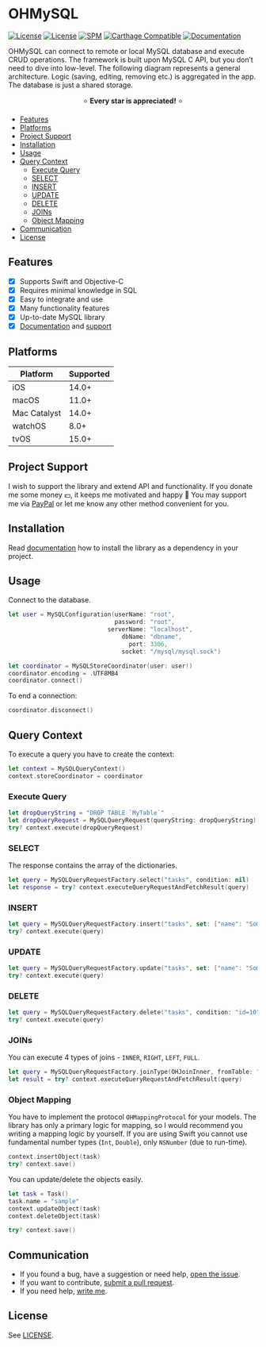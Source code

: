 # OHMySQL

[![License][platform-image]][platform-url]
[![License][license-image]][license-url]
[![SPM][spm-image]](spm-url)
[![Carthage Compatible][carthage-image]][carthage-url]
[![Documentation][docs-image]][docs-url]

OHMySQL can connect to remote or local MySQL database and execute CRUD operations. The framework is built upon MySQL C API, but you don’t need to dive into low-level. The following diagram represents a general architecture. Logic (saving, editing, removing etc.) is aggregated in the app. The database is just a shared storage.

<p align="center" >⭐️ <b>Every star is appreciated!</b> ⭐️</p>


<!-- @import "[TOC]" {cmd="toc" depthFrom=2 depthTo=6 orderedList=false} -->

<!-- code_chunk_output -->

- [Features](#-features)
- [Platforms](#-platforms)
- [Project Support](#-project-support)
- [Installation](#-installation)
- [Usage](#-usage)
- [Query Context](#-query-context)
  - [Execute Query](#-execute-query)
  - [SELECT](#-select-)
  - [INSERT](#-insert)
  - [UPDATE](#-update)
  - [DELETE](#-delete)
  - [JOINs](#-joins)
  - [Object Mapping](#-object-mapping)
- [Communication](#-communication)
- [License](#-license-)

<!-- /code_chunk_output -->

## Features

- [x] Supports Swift and Objective-C 
- [x] Requires minimal knowledge in SQL
- [x] Easy to integrate and use
- [x] Many functionality features
- [x] Up-to-date MySQL library
- [x] [Documentation](https://oleghnidets.github.io/OHMySQL/documentation/ohmysql/) and [support](https://github.com/oleghnidets/OHMySQL/issues?q=is%3Aissue+is%3Aclosed)

## Platforms

| Platform    | Supported  | 
| ----------- | ---------  | 
| iOS         | 14.0+      | 
| macOS       | 11.0+      | 
| Mac Catalyst| 14.0+      | 
| watchOS     | 8.0+       | 
| tvOS        | 15.0+      |

## Project Support

I wish to support the library and extend API and functionality. If you donate me some money 💵, it keeps me motivated and happy 🙂 You may support me via [PayPal](
https://www.paypal.com/cgi-bin/webscr?cmd=_s-xclick&hosted_button_id=YCAKYM4XCT2DG&source=url ) or let me know any other method convenient for you.

## Installation

Read [documentation](https://oleghnidets.github.io/OHMySQL/documentation/ohmysql/installation) how to install the library as a dependency in your project.

## Usage

Connect to the database.

```swift
let user = MySQLConfiguration(userName: "root", 
                              password: "root", 
                            serverName: "localhost", 
                                dbName: "dbname", 
                                  port: 3306, 
                                socket: "/mysql/mysql.sock")

let coordinator = MySQLStoreCoordinator(user: user!)
coordinator.encoding = .UTF8MB4
coordinator.connect()
```
To end a connection:
```swift
coordinator.disconnect()
```

## Query Context

To execute a query you have to create the context:
```swift
let context = MySQLQueryContext()
context.storeCoordinator = coordinator
```

### Execute Query

```swift
let dropQueryString = "DROP TABLE `MyTable`"
let dropQueryRequest = MySQLQueryRequest(queryString: dropQueryString)
try? context.execute(dropQueryRequest)
```

### SELECT 

The response contains the array of the dictionaries.

```swift
let query = MySQLQueryRequestFactory.select("tasks", condition: nil)
let response = try? context.executeQueryRequestAndFetchResult(query)
```

### INSERT

```swift
let query = MySQLQueryRequestFactory.insert("tasks", set: ["name": "Something", "description": "new task"])
try? context.execute(query)
```

### UPDATE

```swift
let query = MySQLQueryRequestFactory.update("tasks", set: ["name": "Something"], condition: "id=7")
try? context.execute(query)
```

### DELETE

```swift
let query = MySQLQueryRequestFactory.delete("tasks", condition: "id=10")
try? context.execute(query)
```

### JOINs

You can execute 4 types of joins - `INNER`, `RIGHT`, `LEFT`, `FULL`.

```swift
let query = MySQLQueryRequestFactory.joinType(OHJoinInner, fromTable: "tasks", columnNames: ["id", "name", "description"], joinOn: ["subtasks": "tasks.id=subtasks.parentId"])
let result = try? context.executeQueryRequestAndFetchResult(query)
```

### Object Mapping

You have to implement the protocol `OHMappingProtocol` for your models. 
The library has only a primary logic for mapping, so I would recommend you writing a mapping logic by yourself. If you are using Swift you cannot use fundamental number types (`Int`, `Double`), only `NSNumber` (due to run-time). 

```swift
context.insertObject(task)
try? context.save()
```

You can update/delete the objects easily.

```swift
let task = Task()
task.name = "sample"
context.updateObject(task)
context.deleteObject(task)

try? context.save()
```

## Communication

- If you found a bug, have a suggestion or need help, [open the issue](https://github.com/oleghnidets/OHMySQL/issues/new).
- If you want to contribute, [submit a pull request](https://github.com/oleghnidets/OHMySQL/pulls).
- If you need help, [write me](oleg.oleksan@gmail.com).

## License 

See [LICENSE](LICENSE).

[spm-image]: https://img.shields.io/badge/Swift_Package_Manager-compatible-orange?style=flat-square
[spm-url]: Package.swift
[platform-image]: https://img.shields.io/badge/platforms-ios%20|%20macOS%20|%20catalyst%20-orange.svg
[platform-url]: https://oleghnidets.github.io/OHMySQL/documentation/ohmysql
[license-image]: https://img.shields.io/badge/License-MIT-green.svg
[license-url]: LICENSE
[carthage-image]: https://img.shields.io/badge/carthage-compatible-blue.svg
[carthage-url]: https://github.com/Carthage/Carthage
[docs-image]: https://img.shields.io/badge/documentation-DocC-lightgrey.svg
[docs-url]: https://oleghnidets.github.io/OHMySQL/documentation/ohmysql
